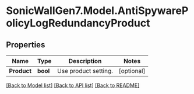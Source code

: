 # SonicWallGen7.Model.AntiSpywarePolicyLogRedundancyProduct

## Properties

Name | Type | Description | Notes
------------ | ------------- | ------------- | -------------
**Product** | **bool** | Use product setting. | [optional] 

[[Back to Model list]](../README.md#documentation-for-models) [[Back to API list]](../README.md#documentation-for-api-endpoints) [[Back to README]](../README.md)


